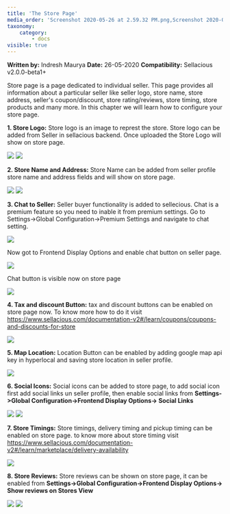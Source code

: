 ```yaml
---
title: 'The Store Page'
media_order: 'Screenshot 2020-05-26 at 2.59.32 PM.png,Screenshot 2020-05-26 at 3.10.44 PM.png,Screenshot 2020-05-26 at 3.14.14 PM.png,Screenshot 2020-05-26 at 3.15.57 PM.png,Screenshot 2020-05-26 at 5.41.56 PM.png,Screenshot 2020-05-26 at 5.47.10 PM.png,Screenshot 2020-05-26 at 5.48.24 PM.png,72896075-eb1f7800-3d44-11ea-8c13-51be164f23ed (1).png,Screenshot 2020-05-26 at 5.57.42 PM.png,Screenshot 2020-05-26 at 6.07.55 PM.png,Screenshot 2020-05-26 at 6.16.03 PM.png,Screenshot 2020-05-26 at 6.16.39 PM.png,Screenshot 2020-05-26 at 6.24.36 PM.png,Screenshot 2020-05-26 at 6.23.26 PM.png'
taxonomy:
    category:
        - docs
visible: true
---
```


**Written by:** Indresh Maurya
**Date:** 26-05-2020
**Compatibility:** Sellacious v2.0.0-beta1+

Store page is a page dedicated to individual seller. This page provides all information about a particular seller like seller logo, store name, store address, seller's coupon/discount, store rating/reviews, store timing, store products and many more. In this chapter we will learn how to configure your store page.

**1. Store Logo:** Store logo is an image to represt the store. Store logo can be added from Seller in sellacious backend. Once uploaded the Store Logo will show on store page.

![](Screenshot%202020-05-26%20at%202.59.32%20PM.png)
![](Screenshot%202020-05-26%20at%203.10.44%20PM.png)


**2. Store Name and Address:** Store Name can be added from seller profile store name and address fields and will show on store page.

![](Screenshot%202020-05-26%20at%203.14.14%20PM.png)
![](Screenshot%202020-05-26%20at%203.15.57%20PM.png)

**3. Chat to Seller:** Seller buyer functionality is added to sellecious. Chat is a premium feature so you need to inable it from premium settings. Go to Settings->Global Configuration->Premium Settings and navigate to chat setting.

![](Screenshot%202020-05-26%20at%205.41.56%20PM.png)

Now got to Frontend Display Options and enable chat button on seller page.

![](Screenshot%202020-05-26%20at%205.47.10%20PM.png)

Chat button is visible now on store page 

![](Screenshot%202020-05-26%20at%205.48.24%20PM.png)

**4. Tax and discount Button:** tax and discount buttons can be enabled on store page now. To know more how to do it visit https://www.sellacious.com/documentation-v2#/learn/coupons/coupons-and-discounts-for-store

![](72896075-eb1f7800-3d44-11ea-8c13-51be164f23ed%20%281%29.png)

**5. Map Location:** Location Button can be enabled by adding google map api key in hyperlocal and saving store location in seller profile.

![](Screenshot%202020-05-26%20at%205.57.42%20PM.png)

**6. Social Icons:** Social icons can be added to store page, to add social icon first add social links un seller profile, then enable social links from **Settings->Global Configuration->Frontend Display Options-> Social Links**

![](Screenshot%202020-05-26%20at%206.16.03%20PM.png)
![](Screenshot%202020-05-26%20at%206.16.39%20PM.png)

**7. Store Timings:** Store timings, delivery timing and pickup timing can be enabled on store page. to know more about store timing visit https://www.sellacious.com/documentation-v2#/learn/marketplace/delivery-availability

![](Screenshot%202020-05-26%20at%206.07.55%20PM.png)

**8. Store Reviews:** Store reviews can be shown on store page, it can be enabled from **Settings->Global Configuration->Frontend Display Options-> Show reviews on Stores View** 

![](Screenshot%202020-05-26%20at%206.24.36%20PM.png)
![](Screenshot%202020-05-26%20at%206.23.26%20PM.png)
